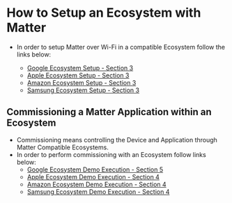 # How to Setup an Ecosystem with Matter

- In order to setup Matter over Wi-Fi in a compatible Ecosystem follow the links below:

  - [Google Ecosystem Setup - Section 3](./google-ecosystem-setup.md)
  - [Apple Ecosystem Setup - Section 3](./apple-ecosystem-setup.md)
  - [Amazon Ecosystem Setup - Section 3](./amazon-ecosystem-setup.md)
  - [Samsung Ecosystem Setup - Section 3](./samsung-ecosystem-setup.md)

## Commissioning a Matter Application within an Ecosystem

- Commissioning means controlling the Device and Application through Matter Compatible Ecosystems.
- In order to perform commissioning with an Ecosystem follow links below:
    - [Google Ecosystem Demo Execution - Section 5](./google-ecosystem-setup.md)
    - [Apple Ecosystem Demo Execution - Section 4](./apple-ecosystem-setup.md)
    - [Amazon Ecosystem Demo Execution - Section 4](./amazon-ecosystem-setup.md)
    - [Samsung Ecosystem Demo Execution - Section 4](./samsung-ecosystem-setup.md)